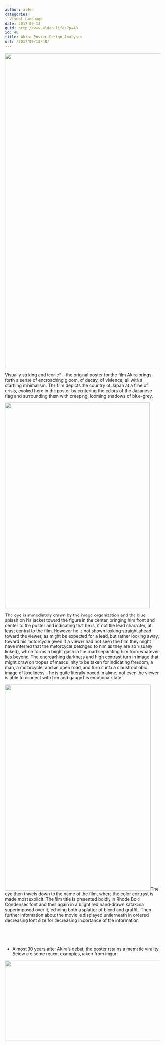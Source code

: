 ```yaml
---
author: alden
categories:
- Visual Language
date: 2017-09-13
guid: http://www.alden.life/?p=48
id: 48
title: Akira Poster Design Analysis
url: /2017/09/13/48/
---
```


<img class="aligncenter wp-image-52 size-large" src="http://www.alden.life/wp-content/uploads/2017/09/60815e5067ce8be81c8297655abdd019-akira-film-akira-poster-726x1024.jpg" alt="" width="726" height="1024" srcset="http://www.alden.life/wp-content/uploads/2017/09/60815e5067ce8be81c8297655abdd019-akira-film-akira-poster-726x1024.jpg 726w, http://www.alden.life/wp-content/uploads/2017/09/60815e5067ce8be81c8297655abdd019-akira-film-akira-poster-213x300.jpg 213w, http://www.alden.life/wp-content/uploads/2017/09/60815e5067ce8be81c8297655abdd019-akira-film-akira-poster.jpg 736w" sizes="(max-width: 726px) 100vw, 726px" />

Visually striking and iconic* &#8211; the original poster for the film Akira brings forth a sense of encroaching gloom, of decay, of violence, all with a startling minimalism. The film depicts the country of Japan at a time of crisis, evoked here in the poster by centering the colors of the Japanese flag and surrounding them with creeping, looming shadows of blue-grey.

<img class="wp-image-54 aligncenter" src="http://www.alden.life/wp-content/uploads/2017/09/Guides.png" alt="" width="471" height="668" srcset="http://www.alden.life/wp-content/uploads/2017/09/Guides.png 528w, http://www.alden.life/wp-content/uploads/2017/09/Guides-211x300.png 211w" sizes="(max-width: 471px) 100vw, 471px" />

The eye is immediately drawn by the image organization and the blue splash on his jacket toward the figure in the center, bringing him front and center to the poster and indicating that he is, if not the lead character, at least central to the film. However he is not shown looking straight ahead toward the viewer, as might be expected for a lead, but rather looking away, toward his motorcycle (even if a viewer had not seen the film they might have inferred that the motorcycle belonged to him as they are so visually linked), which forms a bright gash in the road separating him from whatever lies beyond. The encroaching darkness and high contrast turn in image that might draw on tropes of masculinity to be taken for indicating freedom, a man, a motorcycle, and an open road, and turn it into a claustrophobic image of loneliness &#8211; he is quite literally boxed in alone, not even the viewer is able to connect with him and gauge his emotional state.

<img class="wp-image-56 aligncenter" src="http://www.alden.life/wp-content/uploads/2017/09/AkiraColors-726x1024.jpg" alt="" width="474" height="669" srcset="http://www.alden.life/wp-content/uploads/2017/09/AkiraColors-726x1024.jpg 726w, http://www.alden.life/wp-content/uploads/2017/09/AkiraColors-213x300.jpg 213w, http://www.alden.life/wp-content/uploads/2017/09/AkiraColors.jpg 736w" sizes="(max-width: 474px) 100vw, 474px" />The eye then travels down to the name of the film, where the color contrast is made most explicit. The film title is presented boldly in Rhode Bold Condensed font and then again in a bright red hand-drawn katakana superimposed over it, echoing both a splatter of blood and graffiti. Then further information about the movie is displayed underneath in ordered decreasing font size for decreasing importance of the information.

&nbsp;

&nbsp;

* Almost 30 years after Akira&#8217;s debut, the poster retains a memetic virality. Below are some recent examples, taken from imgur:

<img class="alignnone wp-image-55 size-large" src="http://www.alden.life/wp-content/uploads/2017/09/memes-1024x358.jpg" alt="" width="739" height="258" srcset="http://www.alden.life/wp-content/uploads/2017/09/memes-1024x358.jpg 1024w, http://www.alden.life/wp-content/uploads/2017/09/memes-300x105.jpg 300w, http://www.alden.life/wp-content/uploads/2017/09/memes-768x268.jpg 768w, http://www.alden.life/wp-content/uploads/2017/09/memes.jpg 1455w" sizes="(max-width: 739px) 100vw, 739px" />
